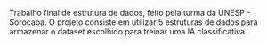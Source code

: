 Trabalho final de estrutura de dados, feito pela turma da UNESP - Sorocaba.
O projeto consiste em utilizar 5 estruturas de dados para armazenar o dataset escolhido para treinar uma IA classificativa
